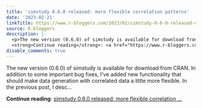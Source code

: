 ```yaml
---
title: 'simstudy 0.6.0 released: more flexible correlation patterns'
date: '2023-02-21'
linkTitle: https://www.r-bloggers.com/2023/02/simstudy-0-6-0-released-more-flexible-correlation-patterns/
source: R-bloggers
description: |-
  <p>The new version (0.6.0) of simstudy is available for download from CRAN. In addition to some important bug fixes, I’ve added new functionality that should make data generation with correlated data a little more flexible. In the previous post, I desc...</p>
  <strong>Continue reading</strong>: <a href="https://www.r-bloggers.com/2023/02/simstudy-0-6-0-released-more-flexible-correlation-patterns/">simstudy 0.6.0 released: more flexible correlation ...
disable_comments: true
---
```

<p>The new version (0.6.0) of simstudy is available for download from CRAN. In addition to some important bug fixes, I’ve added new functionality that should make data generation with correlated data a little more flexible. In the previous post, I desc...</p>
<strong>Continue reading</strong>: <a href="https://www.r-bloggers.com/2023/02/simstudy-0-6-0-released-more-flexible-correlation-patterns/">simstudy 0.6.0 released: more flexible correlation ...